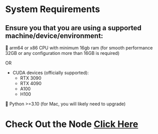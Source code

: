 # System Requirements

## Ensure you that you are using a supported machine/device/environment:

🔴 arm64 or x86 CPU with minimum 16gb ram (for smooth performance 32GB or any configuration more than 16GB is required)

OR

- CUDA devices (officially supported):
    - RTX 3090
    - RTX 4090
    - A100
    - H100

🔶 Python >=3.10 (for Mac, you will likely need to upgrade)

# Check Out the Node [Click Here](https://github.com/AdityaNarayan02/Gynsen-Node/blob/main/Installation.md#install-dependencies)
